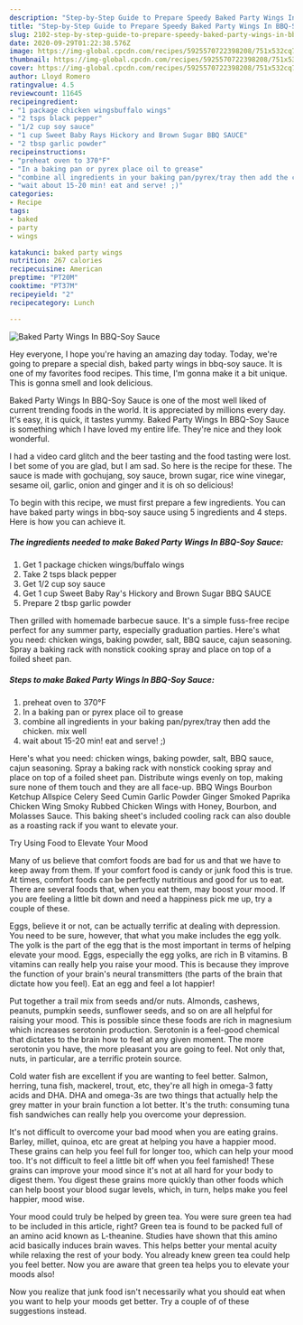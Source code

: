 ```yaml
---
description: "Step-by-Step Guide to Prepare Speedy Baked Party Wings In BBQ-Soy Sauce"
title: "Step-by-Step Guide to Prepare Speedy Baked Party Wings In BBQ-Soy Sauce"
slug: 2102-step-by-step-guide-to-prepare-speedy-baked-party-wings-in-bbq-soy-sauce
date: 2020-09-29T01:22:38.576Z
image: https://img-global.cpcdn.com/recipes/5925570722398208/751x532cq70/baked-party-wings-in-bbq-soy-sauce-recipe-main-photo.jpg
thumbnail: https://img-global.cpcdn.com/recipes/5925570722398208/751x532cq70/baked-party-wings-in-bbq-soy-sauce-recipe-main-photo.jpg
cover: https://img-global.cpcdn.com/recipes/5925570722398208/751x532cq70/baked-party-wings-in-bbq-soy-sauce-recipe-main-photo.jpg
author: Lloyd Romero
ratingvalue: 4.5
reviewcount: 11645
recipeingredient:
- "1 package chicken wingsbuffalo wings"
- "2 tsps black pepper"
- "1/2 cup soy sauce"
- "1 cup Sweet Baby Rays Hickory and Brown Sugar BBQ SAUCE"
- "2 tbsp garlic powder"
recipeinstructions:
- "preheat oven to 370°F"
- "In a baking pan or pyrex place oil to grease"
- "combine all ingredients in your baking pan/pyrex/tray then add the chicken. mix well"
- "wait about 15-20 min! eat and serve! ;)"
categories:
- Recipe
tags:
- baked
- party
- wings

katakunci: baked party wings 
nutrition: 267 calories
recipecuisine: American
preptime: "PT20M"
cooktime: "PT37M"
recipeyield: "2"
recipecategory: Lunch

---
```



![Baked Party Wings In BBQ-Soy Sauce](https://img-global.cpcdn.com/recipes/5925570722398208/751x532cq70/baked-party-wings-in-bbq-soy-sauce-recipe-main-photo.jpg)

Hey everyone, I hope you're having an amazing day today. Today, we're going to prepare a special dish, baked party wings in bbq-soy sauce. It is one of my favorites food recipes. This time, I'm gonna make it a bit unique. This is gonna smell and look delicious.

Baked Party Wings In BBQ-Soy Sauce is one of the most well liked of current trending foods in the world. It is appreciated by millions every day. It's easy, it is quick, it tastes yummy. Baked Party Wings In BBQ-Soy Sauce is something which I have loved my entire life. They're nice and they look wonderful.

I had a video card glitch and the beer tasting and the food tasting were lost. I bet some of you are glad, but I am sad. So here is the recipe for these. The sauce is made with gochujang, soy sauce, brown sugar, rice wine vinegar, sesame oil, garlic, onion and ginger and it is oh so delicious!


To begin with this recipe, we must first prepare a few ingredients. You can have baked party wings in bbq-soy sauce using 5 ingredients and 4 steps. Here is how you can achieve it.

<!--inarticleads1-->

##### The ingredients needed to make Baked Party Wings In BBQ-Soy Sauce:

1. Get 1 package chicken wings/buffalo wings
1. Take 2 tsps black pepper
1. Get 1/2 cup soy sauce
1. Get 1 cup Sweet Baby Ray&#39;s Hickory and Brown Sugar BBQ SAUCE
1. Prepare 2 tbsp garlic powder


Then grilled with homemade barbecue sauce. It&#39;s a simple fuss-free recipe perfect for any summer party, especially graduation parties. Here&#39;s what you need: chicken wings, baking powder, salt, BBQ sauce, cajun seasoning. Spray a baking rack with nonstick cooking spray and place on top of a foiled sheet pan. 

<!--inarticleads2-->

##### Steps to make Baked Party Wings In BBQ-Soy Sauce:

1. preheat oven to 370°F
1. In a baking pan or pyrex place oil to grease
1. combine all ingredients in your baking pan/pyrex/tray then add the chicken. mix well
1. wait about 15-20 min! eat and serve! ;)


Here&#39;s what you need: chicken wings, baking powder, salt, BBQ sauce, cajun seasoning. Spray a baking rack with nonstick cooking spray and place on top of a foiled sheet pan. Distribute wings evenly on top, making sure none of them touch and they are all face-up. BBQ Wings Bourbon Ketchup Allspice Celery Seed Cumin Garlic Powder Ginger Smoked Paprika Chicken Wing Smoky Rubbed Chicken Wings with Honey, Bourbon, and Molasses Sauce. This baking sheet&#39;s included cooling rack can also double as a roasting rack if you want to elevate your. 

Try Using Food to Elevate Your Mood


Many of us believe that comfort foods are bad for us and that we have to keep away from them. If your comfort food is candy or junk food this is true. At times, comfort foods can be perfectly nutritious and good for us to eat. There are several foods that, when you eat them, may boost your mood. If you are feeling a little bit down and need a happiness pick me up, try a couple of these.

Eggs, believe it or not, can be actually terrific at dealing with depression. You need to be sure, however, that what you make includes the egg yolk. The yolk is the part of the egg that is the most important in terms of helping elevate your mood. Eggs, especially the egg yolks, are rich in B vitamins. B vitamins can really help you raise your mood. This is because they improve the function of your brain's neural transmitters (the parts of the brain that dictate how you feel). Eat an egg and feel a lot happier!

Put together a trail mix from seeds and/or nuts. Almonds, cashews, peanuts, pumpkin seeds, sunflower seeds, and so on are all helpful for raising your mood. This is possible since these foods are rich in magnesium which increases serotonin production. Serotonin is a feel-good chemical that dictates to the brain how to feel at any given moment. The more serotonin you have, the more pleasant you are going to feel. Not only that, nuts, in particular, are a terrific protein source.

Cold water fish are excellent if you are wanting to feel better. Salmon, herring, tuna fish, mackerel, trout, etc, they're all high in omega-3 fatty acids and DHA. DHA and omega-3s are two things that actually help the grey matter in your brain function a lot better. It's the truth: consuming tuna fish sandwiches can really help you overcome your depression. 

It's not difficult to overcome your bad mood when you are eating grains. Barley, millet, quinoa, etc are great at helping you have a happier mood. These grains can help you feel full for longer too, which can help your mood too. It's not difficult to feel a little bit off when you feel famished! These grains can improve your mood since it's not at all hard for your body to digest them. You digest these grains more quickly than other foods which can help boost your blood sugar levels, which, in turn, helps make you feel happier, mood wise.

Your mood could truly be helped by green tea. You were sure green tea had to be included in this article, right? Green tea is found to be packed full of an amino acid known as L-theanine. Studies have shown that this amino acid basically induces brain waves. This helps better your mental acuity while relaxing the rest of your body. You already knew green tea could help you feel better. Now you are aware that green tea helps you to elevate your moods also!

Now you realize that junk food isn't necessarily what you should eat when you want to help your moods get better. Try  a  couple of  of  these  suggestions  instead.

